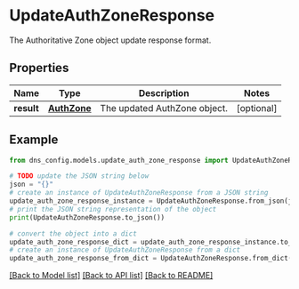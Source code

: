 # UpdateAuthZoneResponse

The Authoritative Zone object update response format.

## Properties

Name | Type | Description | Notes
------------ | ------------- | ------------- | -------------
**result** | [**AuthZone**](AuthZone.md) | The updated AuthZone object. | [optional] 

## Example

```python
from dns_config.models.update_auth_zone_response import UpdateAuthZoneResponse

# TODO update the JSON string below
json = "{}"
# create an instance of UpdateAuthZoneResponse from a JSON string
update_auth_zone_response_instance = UpdateAuthZoneResponse.from_json(json)
# print the JSON string representation of the object
print(UpdateAuthZoneResponse.to_json())

# convert the object into a dict
update_auth_zone_response_dict = update_auth_zone_response_instance.to_dict()
# create an instance of UpdateAuthZoneResponse from a dict
update_auth_zone_response_from_dict = UpdateAuthZoneResponse.from_dict(update_auth_zone_response_dict)
```
[[Back to Model list]](../README.md#documentation-for-models) [[Back to API list]](../README.md#documentation-for-api-endpoints) [[Back to README]](../README.md)


